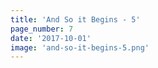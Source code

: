 ```yaml
---
title: 'And So it Begins - 5'
page_number: 7
date: '2017-10-01'
image: 'and-so-it-begins-5.png'
---
```

